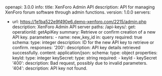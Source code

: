 openapi: 3.0.0
info:
  title: XenForo Admin API
  description: API for managing XenForo forum software through admin functions.
  version: 1.0.0
servers:
  - url: https://1e1ba522e9f490e6.demo-xenforo.com/2215/admin.php
    description: XenForo Admin API server
paths:
  /api-keys/:
    get:
      operationId: getApiKey
      summary: Retrieve or confirm creation of a new API key.
      parameters:
        - name: new_key_id
          in: query
          required: true
          schema:
            type: integer
            description: ID for the new API key to retrieve or confirm.
      responses:
        '200':
          description: API key details retrieved successfully.
          content:
            application/json:
              schema: 
                type: object
                properties:
                  keyId:
                    type: integer
                  keySecret:
                    type: string
                required:
                  - keyId
                  - keySecret
        '400':
          description: Bad request, possibly due to invalid parameters.
        '404':
          description: API key not found.

